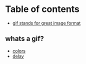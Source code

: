 # Table of contents

* [gif stands for great image format](README.md)

## whats a gif? <a id="anatomy"></a>

* [colors](anatomy/colors.md)
* [delay](anatomy/delay.md)

